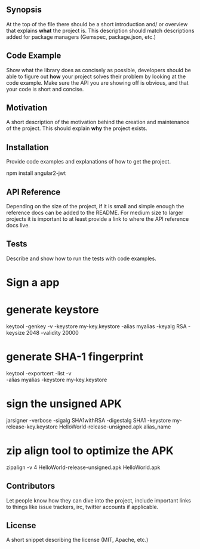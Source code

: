 ## Synopsis

At the top of the file there should be a short introduction and/ or overview that explains **what** the project is. This description should match descriptions added for package managers (Gemspec, package.json, etc.)

## Code Example

Show what the library does as concisely as possible, developers should be able to figure out **how** your project solves their problem by looking at the code example. Make sure the API you are showing off is obvious, and that your code is short and concise.

## Motivation

A short description of the motivation behind the creation and maintenance of the project. This should explain **why** the project exists.

## Installation

Provide code examples and explanations of how to get the project.

npm install angular2-jwt

## API Reference

Depending on the size of the project, if it is small and simple enough the reference docs can be added to the README. For medium size to larger projects it is important to at least provide a link to where the API reference docs live.

## Tests

Describe and show how to run the tests with code examples.

# Sign a app
# generate keystore
keytool -genkey -v -keystore my-key.keystore -alias myalias -keyalg RSA -keysize 2048 -validity 20000
# generate SHA-1 fingerprint
keytool -exportcert -list -v \
-alias myalias -keystore my-key.keystore
# sign the unsigned APK
jarsigner -verbose -sigalg SHA1withRSA -digestalg SHA1 -keystore my-release-key.keystore HelloWorld-release-unsigned.apk alias_name
# zip align tool to optimize the APK
zipalign -v 4 HelloWorld-release-unsigned.apk HelloWorld.apk

## Contributors

Let people know how they can dive into the project, include important links to things like issue trackers, irc, twitter accounts if applicable.

## License

A short snippet describing the license (MIT, Apache, etc.)

#